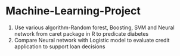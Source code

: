 # Machine-Learning-Project

1. Use various algorithm-Random forest, Boosting, SVM and Neural network from caret package in R to predicate diabetes 
2. Compare Neural network with Logistic model to evaluate credit application to support loan decisions
